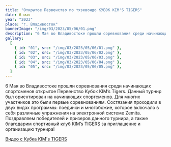 ```yaml
---
title: "Открытое Первенство по тхэквондо КУБОК KIM'S TIGERS"
date: 6 мая
year: "2023"
place: "г. Владивосток"
bannerImage: "/img/03/2023/05/06/01.png"
description: "6 Мая во Владивостоке прошли соревнования среди начинающих спортсменов открытое Первенство Кубок KIM’s Tigers. Данный турнир был ориентирован на начинающих спортсменов. Для многих участников это были первые соревнованиям. Состязания проходили в двух видах программы: поединки и многобожие, которое включало в себя различные упражнения на электронной системе Zemita. Поздравляем победителей и призеров данного турнира, а также благодарим спортивный клуб KIM’s TIGERS за приглашение и организацию турнира!"
gallary:
  [
    { id: "01", src: "/img/03/2023/05/06/01.png" },
    { id: "02", src: "/img/03/2023/05/06/02.png" },
    { id: "03", src: "/img/03/2023/05/06/03.png" },
    { id: "04", src: "/img/03/2023/05/06/04.png" },
    { id: "05", src: "/img/03/2023/05/06/05.png" },
  ]
---
```


6 Мая во Владивостоке прошли соревнования среди начинающих спортсменов открытое Первенство Кубок KIM’s Tigers. Данный турнир был ориентирован на начинающих спортсменов. Для многих участников это были первые соревнованиям. Состязания проходили в двух видах программы: поединки и многобожие, которое включало в себя различные упражнения на электронной системе Zemita. Поздравляем победителей и призеров данного турнира, а также благодарим спортивный клуб KIM’s TIGERS за приглашение и организацию турнира!

[Видео с Кубка KIM's TIGERS](https://youtu.be/0nn0bkIrBGg)
